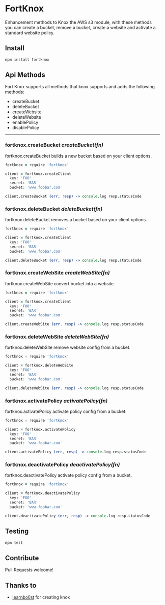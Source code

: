 # FortKnox

Enhancement methods to Knox the AWS s3 module, with these methods you can create a bucket, remove a bucket, create a website and activate a standard website policy.

## Install

``` sh
npm install fortknox
```

## Api Methods

Fort Knox supports all methods that knox supports and adds the following
methods:

* createBucket
* deleteBucket
* createWebsite
* deleteWebsite
* enablePolicy
* disablePolicy

---

### fortknox.createBucket *createBucket(fn)*

fortknox.createBucket builds a new bucket based on your client options.

``` coffeescript
fortknox = require 'fortknox'

client = fortknox.createClient
  key: 'FOO'
  secret: 'BAR'
  bucket: 'www.foobar.com'

client.createBucket (err, resp) -> console.log resp.statusCode
```

### fortknox.deleteBucket *deleteBucket(fn)*

fortknox.deleteBucket removes a bucket based on your client options.

``` coffeescript
fortknox = require 'fortknox'

client = fortknox.createClient
  key: 'FOO'
  secret: 'BAR'
  bucket: 'www.foobar.com'

client.deleteBucket (err, resp) -> console.log resp.statusCode
```

### fortknox.createWebSite *createWebSite(fn)*

fortknox.createWebSite convert bucket into a website.

``` coffeescript
fortknox = require 'fortknox'

client = fortknox.createClient
  key: 'FOO'
  secret: 'BAR'
  bucket: 'www.foobar.com'

client.createWebSite (err, resp) -> console.log resp.statusCode
```

### fortknox.deleteWebSite *deleteWebSite(fn)*

fortknox.deleteWebSite remove website config from a bucket.

``` coffeescript
fortknox = require 'fortknox'

client = fortknox.deleteWebSite
  key: 'FOO'
  secret: 'BAR'
  bucket: 'www.foobar.com'

client.deleteWebSite (err, resp) -> console.log resp.statusCode
```
### fortknox.activatePolicy *activatePolicy(fn)*

fortknox.activatePolicy activate policy config from a bucket.

``` coffeescript
fortknox = require 'fortknox'

client = fortknox.activatePolicy
  key: 'FOO'
  secret: 'BAR'
  bucket: 'www.foobar.com'

client.activatePolicy (err, resp) -> console.log resp.statusCode
```

### fortknox.deactivatePolicy *deactivatePolicy(fn)*

fortknox.deactivatePolicy activate policy config from a bucket.

``` coffeescript
fortknox = require 'fortknox'

client = fortknox.deactivatePolicy
  key: 'FOO'
  secret: 'BAR'
  bucket: 'www.foobar.com'

client.deactivatePolicy (err, resp) -> console.log resp.statusCode
```

## Testing

``` sh
npm test
```

## Contribute

Pull Requests welcome!

## Thanks to

* [learnbo0st](https://github.com/LearnBoost/knox) for creating knox